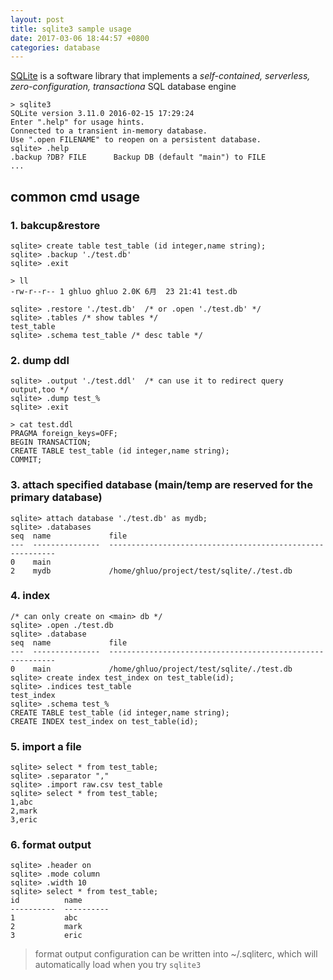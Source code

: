 ```yaml
---
layout: post
title: sqlite3 sample usage
date: 2017-03-06 18:44:57 +0800
categories: database
---
```

[SQLite](https://www.sqlite.org/) is a software library that implements a *self-contained, serverless, zero-configuration, transactiona* SQL database engine
```
> sqlite3
SQLite version 3.11.0 2016-02-15 17:29:24
Enter ".help" for usage hints.
Connected to a transient in-memory database.
Use ".open FILENAME" to reopen on a persistent database.
sqlite> .help
.backup ?DB? FILE      Backup DB (default "main") to FILE
...
```

## common cmd usage

### 1. bakcup&restore
```
sqlite> create table test_table (id integer,name string);
sqlite> .backup './test.db'
sqlite> .exit

> ll
-rw-r--r-- 1 ghluo ghluo 2.0K 6月  23 21:41 test.db

sqlite> .restore './test.db'  /* or .open './test.db' */
sqlite> .tables /* show tables */
test_table
sqlite> .schema test_table /* desc table */
```

### 2. dump ddl
```
sqlite> .output './test.ddl'  /* can use it to redirect query output,too */
sqlite> .dump test_%
sqlite> .exit

> cat test.ddl 
PRAGMA foreign_keys=OFF;
BEGIN TRANSACTION;
CREATE TABLE test_table (id integer,name string);
COMMIT;
```

### 3. attach specified database (main/temp are reserved for the primary database)
```
sqlite> attach database './test.db' as mydb;
sqlite> .databases
seq  name             file                                                      
---  ---------------  ----------------------------------------------------------
0    main                                                                       
2    mydb             /home/ghluo/project/test/sqlite/./test.db
```

### 4. index
```
/* can only create on <main> db */
sqlite> .open ./test.db
sqlite> .database
seq  name             file                                                      
---  ---------------  ----------------------------------------------------------
0    main             /home/ghluo/project/test/sqlite/./test.db                 
sqlite> create index test_index on test_table(id);
sqlite> .indices test_table
test_index
sqlite> .schema test_%
CREATE TABLE test_table (id integer,name string);
CREATE INDEX test_index on test_table(id);
```

### 5. import a file
```
sqlite> select * from test_table;
sqlite> .separator ","
sqlite> .import raw.csv test_table
sqlite> select * from test_table;
1,abc
2,mark
3,eric
```

### 6. format output
```
sqlite> .header on
sqlite> .mode column
sqlite> .width 10
sqlite> select * from test_table;
id          name      
----------  ----------
1           abc       
2           mark      
3           eric 
```
> format output configuration can be written into ~/.sqliterc, which will automatically load when you try `sqlite3`
